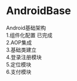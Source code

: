 # AndroidBase
Android基础架构<br>
1.组件化配置 已完成<br>
2.AOP集成<br>
3.基础类建立<br>
4.登录注册模块<br>
5.定位模块<br>
6.支付模块<br>
